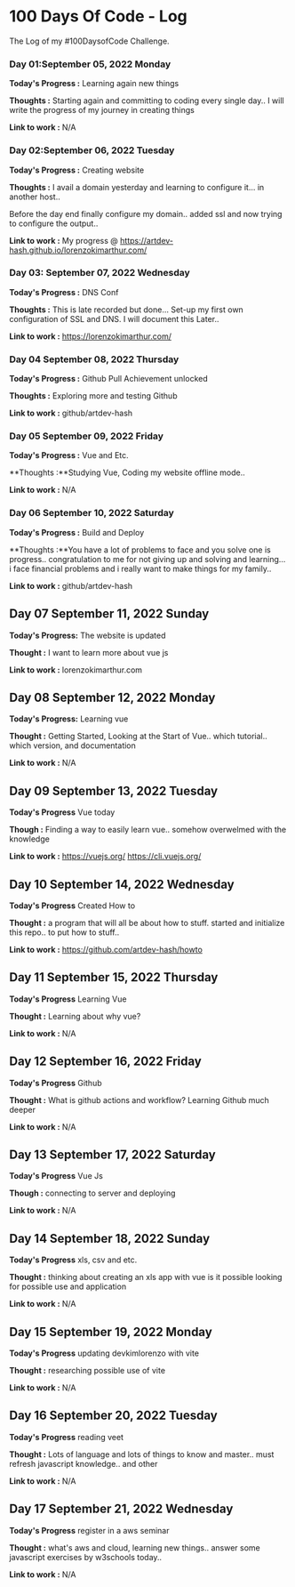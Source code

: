 # 100 Days Of Code - Log

The Log of my #100DaysofCode Challenge.

### Day 01:September 05, 2022 Monday

**Today's Progress :** Learning again new things

**Thoughts :**
Starting again and committing to coding every single day.. I will write the progress of my journey in creating things

**Link to work :**
N/A 

### Day 02:September 06, 2022 Tuesday

**Today's Progress :** Creating website

**Thoughts :**
I avail a domain yesterday and learning to configure it... in another host.. 

Before the day end finally configure my domain.. added ssl and now trying to configure the output.. 

**Link to work :**
My progress @ https://artdev-hash.github.io/lorenzokimarthur.com/

### Day 03: September 07, 2022 Wednesday

**Today's Progress :** DNS Conf

**Thoughts :** This is late recorded but done...
Set-up my first own configuration of SSL and DNS.
I will document this Later..

**Link to work :**
https://lorenzokimarthur.com/

### Day 04 September 08, 2022 Thursday

**Today's Progress :** Github Pull Achievement unlocked

**Thoughts :** Exploring more and testing Github

**Link to work :** 
github/artdev-hash

### Day 05 September 09, 2022 Friday

**Today's Progress :** Vue and Etc.

**Thoughts :**Studying Vue,  Coding my website offline mode..

**Link to work :**
N/A

### Day 06 September 10, 2022 Saturday

**Today's Progress :** Build and Deploy

**Thoughts :**You have a lot of problems to face and you solve one is progress.. congratulation to me for not giving up and solving and learning... i face financial problems and i really want to make things for my family..

**Link to work :**
github/artdev-hash

## Day 07 September 11, 2022 Sunday

**Today's Progress:** The website is updated

**Thought :** I want to learn more about vue js

**Link to work :**
lorenzokimarthur.com

## Day 08 September 12, 2022 Monday

**Today's Progress:** Learning vue

**Thought :** Getting Started, Looking at the Start of Vue..
which tutorial.. which version, and documentation

**Link to work :**
N/A

## Day 09 September 13, 2022 Tuesday

**Today's Progress** Vue today

**Though :** Finding a way to easily learn vue.. 
somehow overwelmed with the knowledge

**Link to work :**
https://vuejs.org/
https://cli.vuejs.org/

## Day 10 September 14, 2022 Wednesday

**Today's Progress** Created How to

**Thought :** a program that will all be about how to stuff. started and initialize this repo.. to put how to stuff..

**Link to work :** 
https://github.com/artdev-hash/howto

## Day 11 September 15, 2022 Thursday

**Today's Progress** Learning Vue

**Thought :** Learning about why vue?

**Link to work :**
N/A

## Day 12 September 16, 2022 Friday

**Today's Progress** Github

**Thought :** What is github actions and workflow? Learning Github much deeper

**Link to work :** 
N/A

## Day 13 September 17, 2022 Saturday

**Today's Progress** Vue Js

**Though :** connecting to server and deploying

**Link to work :**
N/A

## Day 14 September 18, 2022 Sunday

**Today's Progress** xls, csv and etc.

**Thought :** thinking about creating an xls app with vue is it possible looking for possible use and application

**Link to work :**
N/A

## Day 15 September 19, 2022 Monday

**Today's Progress** updating devkimlorenzo with vite

**Thought :** researching possible use of vite

**Link to work :**
N/A

## Day 16 September 20, 2022 Tuesday

**Today's Progress** reading veet

**Thought :** Lots of language and lots of things to know and master.. must refresh javascript knowledge.. and other

**Link to work :**
N/A

## Day 17 September 21, 2022 Wednesday

**Today's Progress** register in a aws seminar

**Thought :** what's aws and cloud, learning new things..
answer some javascript exercises by w3schools today..

**Link to work :**
N/A